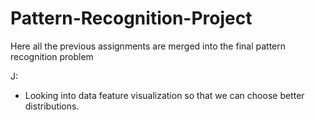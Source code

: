 # Pattern-Recognition-Project

Here all the previous assignments are merged into the final pattern recognition problem

J:
- Looking into data feature visualization so that we can choose better distributions.
